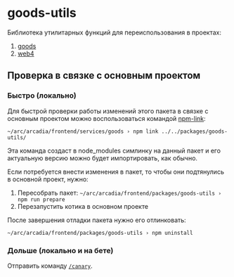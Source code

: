 # goods-utils

Библиотека утилитарных функций для переиспользования в проектах:
1. [goods](../../services/goods)
2. [web4](../../projects/web4)

## Проверка в связке с основным проектом

### Быстро (локально)

Для быстрой проверки работы изменений этого пакета в связке с основным проектом можно воспользоваться командой [npm-link](https://medium.com/dailyjs/how-to-use-npm-link-7375b6219557):
```
~/arc/arcadia/frontend/services/goods › npm link ../../packages/goods-utils/
```

Эта команда создаст в node_modules симлинку на данный пакет и его актуальную версию можно будет импортировать, как обычно.

Если потребуется внести изменения в пакет, то чтобы они подтянулись в основной проект, нужно:
1. Пересобрать пакет: `~/arc/arcadia/frontend/packages/goods-utils › npm run prepare`
2. Перезапустить котика в основном проекте

После завершения отладки пакета нужно его отлинковать:
```
~/arc/arcadia/frontend/packages/goods-utils › npm uninstall
```

### Дольше (локально и на бете)

Отправить команду [`/canary`](https://wiki.yandex-team.ru/lego/autoreleases/).
